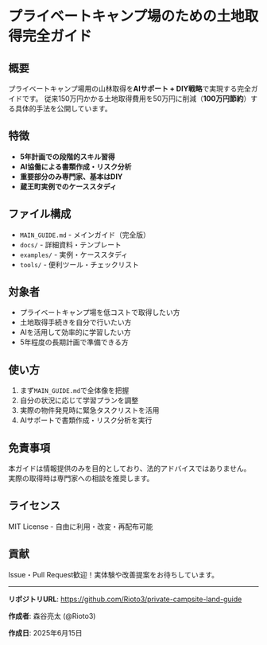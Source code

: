 # プライベートキャンプ場のための土地取得完全ガイド

## 概要

プライベートキャンプ場用の山林取得を**AIサポート + DIY戦略**で実現する完全ガイドです。
従来150万円かかる土地取得費用を50万円に削減（**100万円節約**）する具体的手法を公開しています。

## 特徴

- **5年計画での段階的スキル習得**
- **AI協働による書類作成・リスク分析**
- **重要部分のみ専門家、基本はDIY**
- **蔵王町実例でのケーススタディ**

## ファイル構成

- `MAIN_GUIDE.md` - メインガイド（完全版）
- `docs/` - 詳細資料・テンプレート
- `examples/` - 実例・ケーススタディ
- `tools/` - 便利ツール・チェックリスト

## 対象者

- プライベートキャンプ場を低コストで取得したい方
- 土地取得手続きを自分で行いたい方  
- AIを活用して効率的に学習したい方
- 5年程度の長期計画で準備できる方

## 使い方

1. まず`MAIN_GUIDE.md`で全体像を把握
2. 自分の状況に応じて学習プランを調整
3. 実際の物件発見時に緊急タスクリストを活用
4. AIサポートで書類作成・リスク分析を実行

## 免責事項

本ガイドは情報提供のみを目的としており、法的アドバイスではありません。
実際の取得時は専門家への相談を推奨します。

## ライセンス

MIT License - 自由に利用・改変・再配布可能

## 貢献

Issue・Pull Request歓迎！実体験や改善提案をお待ちしています。

---

**リポジトリURL**: https://github.com/Rioto3/private-campsite-land-guide

**作成者**: 森谷亮太 (@Rioto3)

**作成日**: 2025年6月15日